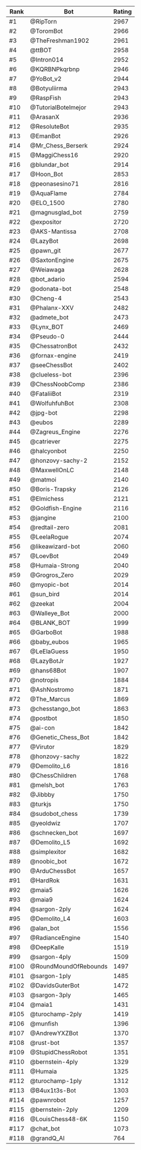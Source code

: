 Rank|Bot|Rating
---|---|---
#1|@RipTorn|2967
#2|@ToromBot|2966
#3|@TheFreshman1902|2961
#4|@ttBOT|2958
#5|@Intron014|2952
#6|@KQRBNPkqrbnp|2946
#7|@YoBot_v2|2944
#8|@Botyuliirma|2943
#9|@RaspFish|2943
#10|@TutorialBotelmejor|2943
#11|@ArasanX|2936
#12|@ResoluteBot|2935
#13|@EmanBot|2926
#14|@Mr_Chess_Berserk|2924
#15|@MaggiChess16|2920
#16|@blundar_bot|2914
#17|@Hoon_Bot|2853
#18|@peonasesino71|2816
#19|@AquaFlame|2784
#20|@ELO_1500|2780
#21|@magnusglad_bot|2759
#22|@expositor|2720
#23|@AKS-Mantissa|2708
#24|@LazyBot|2698
#25|@pawn_git|2677
#26|@SaxtonEngine|2675
#27|@Weiawaga|2628
#28|@bot_adario|2594
#29|@odonata-bot|2548
#30|@Cheng-4|2543
#31|@Phalanx-XXV|2482
#32|@admete_bot|2473
#33|@Lynx_BOT|2469
#34|@Pseudo-0|2444
#35|@ChessatronBot|2432
#36|@fornax-engine|2419
#37|@seeChessBot|2402
#38|@clueless-bot|2396
#39|@ChessNoobComp|2386
#40|@FataliiBot|2319
#41|@WolfuhfuhBot|2308
#42|@jpg-bot|2298
#43|@eubos|2289
#44|@Zagreus_Engine|2276
#45|@catriever|2275
#46|@halcyonbot|2250
#47|@honzovy-sachy-2|2152
#48|@MaxwellOnLC|2148
#49|@matmoi|2140
#50|@Boris-Trapsky|2126
#51|@Elmichess|2121
#52|@Goldfish-Engine|2116
#53|@jangine|2100
#54|@redtail-zero|2081
#55|@LeelaRogue|2074
#56|@likeawizard-bot|2060
#57|@LoevBot|2049
#58|@Humaia-Strong|2040
#59|@Grogros_Zero|2029
#60|@myopic-bot|2014
#61|@sun_bird|2014
#62|@zeekat|2004
#63|@Walleye_Bot|2000
#64|@BLANK_BOT|1999
#65|@GarboBot|1988
#66|@baby_eubos|1965
#67|@LeElaGuess|1950
#68|@LazyBotJr|1927
#69|@hans68Bot|1907
#70|@notropis|1884
#71|@AshNostromo|1871
#72|@The_Marcus|1869
#73|@chesstango_bot|1863
#74|@postbot|1850
#75|@ai-con|1842
#76|@Genetic_Chess_Bot|1842
#77|@Virutor|1829
#78|@honzovy-sachy|1822
#79|@Demolito_L6|1816
#80|@ChessChildren|1768
#81|@melsh_bot|1763
#82|@Jibbby|1750
#83|@turkjs|1750
#84|@sudobot_chess|1739
#85|@yeoldwiz|1707
#86|@schnecken_bot|1697
#87|@Demolito_L5|1692
#88|@simplexitor|1682
#89|@noobic_bot|1672
#90|@ArduChessBot|1657
#91|@HardRok|1631
#92|@maia5|1626
#93|@maia9|1624
#94|@sargon-2ply|1624
#95|@Demolito_L4|1603
#96|@alan_bot|1556
#97|@RadianceEngine|1540
#98|@DeepKalle|1519
#99|@sargon-4ply|1509
#100|@RoundMoundOfRebounds|1497
#101|@sargon-1ply|1485
#102|@DavidsGuterBot|1472
#103|@sargon-3ply|1465
#104|@maia1|1431
#105|@turochamp-2ply|1419
#106|@munfish|1396
#107|@AndrewYXZBot|1370
#108|@rust-bot|1357
#109|@StupidChessRobot|1351
#110|@bernstein-4ply|1329
#111|@Humaia|1325
#112|@turochamp-1ply|1312
#113|@B4ux1t3s-Bot|1303
#114|@pawnrobot|1257
#115|@bernstein-2ply|1209
#116|@LouisChess48-6K|1150
#117|@chat_bot|1073
#118|@grandQ_AI|764
